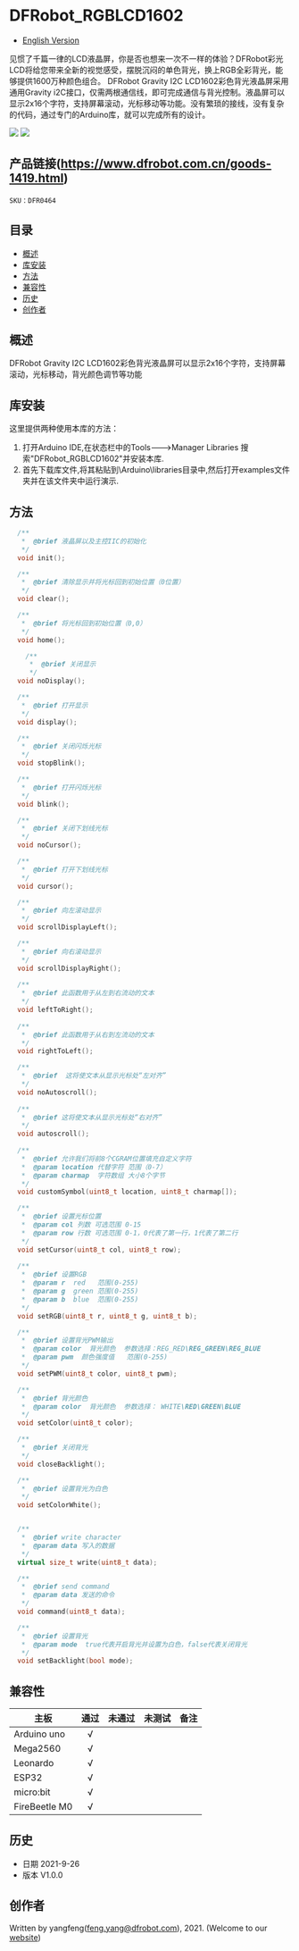 # DFRobot_RGBLCD1602
- [English Version](./README.md)

见惯了千篇一律的LCD液晶屏，你是否也想来一次不一样的体验？DFRobot彩光LCD将给您带来全新的视觉感受，摆脱沉闷的单色背光，换上RGB全彩背光，能够提供1600万种颜色组合。 DFRobot Gravity I2C LCD1602彩色背光液晶屏采用通用Gravity i2C接口，仅需两根通信线，即可完成通信与背光控制。液晶屏可以显示2x16个字符，支持屏幕滚动，光标移动等功能。没有繁琐的接线，没有复杂的代码，通过专门的Arduino库，就可以完成所有的设计。



![](./resources/images/DFR0464.jpg)
![](./resources/images/DFR0557.png)

## 产品链接(https://www.dfrobot.com.cn/goods-1419.html)

    SKU：DFR0464

## 目录

* [概述](#概述)
* [库安装](#库安装)
* [方法](#方法)
* [兼容性](#兼容性)
* [历史](#历史)
* [创作者](#创作者)

## 概述

DFRobot Gravity I2C LCD1602彩色背光液晶屏可以显示2x16个字符，支持屏幕滚动，光标移动，背光颜色调节等功能

## 库安装

这里提供两种使用本库的方法：

1. 打开Arduino IDE,在状态栏中的Tools--->Manager Libraries 搜索"DFRobot_RGBLCD1602"并安装本库.
2. 首先下载库文件,将其粘贴到\Arduino\libraries目录中,然后打开examples文件夹并在该文件夹中运行演示.

## 方法

```C++
  /**
   *  @brief 液晶屏以及主控IIC的初始化
   */ 
  void init();

  /**
   *  @brief 清除显示并将光标回到初始位置（0位置）
   */
  void clear();

  /**
   *  @brief 将光标回到初始位置（0,0）
   */
  void home();

    /**
     *  @brief 关闭显示
     */
  void noDisplay();

  /**
   *  @brief 打开显示
   */
  void display();

  /**
   *  @brief 关闭闪烁光标
   */
  void stopBlink();

  /**
   *  @brief 打开闪烁光标
   */
  void blink();

  /**
   *  @brief 关闭下划线光标
   */
  void noCursor();

  /**
   *  @brief 打开下划线光标
   */
  void cursor();

  /**
   *  @brief 向左滚动显示
   */
  void scrollDisplayLeft();

  /**
   *  @brief 向右滚动显示
   */
  void scrollDisplayRight();
 
  /**
   *  @brief 此函数用于从左到右流动的文本
   */
  void leftToRight();
 
  /**
   *  @brief 此函数用于从右到左流动的文本
   */
  void rightToLeft();

  /**
   *  @brief  这将使文本从显示光标处“左对齐”
   */
  void noAutoscroll();
 
  /**
   *  @brief 这将使文本从显示光标处“右对齐”
   */
  void autoscroll();
   
  /**
   *  @brief 允许我们将前8个CGRAM位置填充自定义字符
   *  @param location 代替字符 范围（0-7）
   *  @param charmap  字符数组 大小8个字节
   */
  void customSymbol(uint8_t location, uint8_t charmap[]);

  /**
   *  @brief 设置光标位置
   *  @param col 列数 可选范围 0-15
   *  @param row 行数 可选范围 0-1，0代表了第一行，1代表了第二行
   */
  void setCursor(uint8_t col, uint8_t row);
  
  /**
   *  @brief 设置RGB
   *  @param r  red   范围(0-255)
   *  @param g  green 范围(0-255)
   *  @param b  blue  范围(0-255)
   */
  void setRGB(uint8_t r, uint8_t g, uint8_t b);

  /**
   *  @brief 设置背光PWM输出
   *  @param color  背光颜色  参数选择：REG_RED\REG_GREEN\REG_BLUE
   *  @param pwm  颜色强度值   范围(0-255)
   */
  void setPWM(uint8_t color, uint8_t pwm);

  /**
   *  @brief 背光颜色
   *  @param color  背光颜色  参数选择： WHITE\RED\GREEN\BLUE
   */
  void setColor(uint8_t color);

  /**
   *  @brief 关闭背光
   */
  void closeBacklight();

  /**
   *  @brief 设置背光为白色
   */
  void setColorWhite();


  /**
   *  @brief write character
   *  @param data 写入的数据
   */
  virtual size_t write(uint8_t data);

  /**
   *  @brief send command
   *  @param data 发送的命令
   */
  void command(uint8_t data);

  /**
   *  @brief 设置背光
   *  @param mode  true代表开启背光并设置为白色，false代表关闭背光
   */
  void setBacklight(bool mode);
```

## 兼容性

| 主板          | 通过 | 未通过 | 未测试 | 备注 |
| ------------- | :--: | :----: | :----: | ---- |
| Arduino uno   |  √   |        |        |      |
| Mega2560      |  √   |        |        |      |
| Leonardo      |  √   |        |        |      |
| ESP32         |  √   |        |        |      |
| micro:bit     |  √   |        |        |      |
| FireBeetle M0 |  √   |        |        |      |


## 历史

- 日期 2021-9-26
- 版本 V1.0.0


## 创作者

Written by yangfeng(feng.yang@dfrobot.com), 2021. (Welcome to our [website](https://www.dfrobot.com/))

